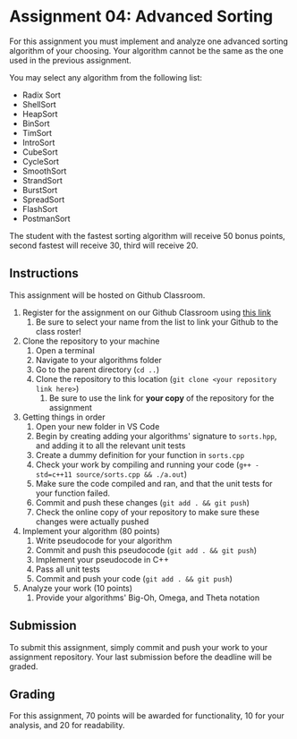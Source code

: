 # Assignment 04: Advanced Sorting

For this assignment you must implement and analyze one advanced sorting algorithm of your choosing.
Your algorithm cannot be the same as the one used in the previous assignment.

You may select any algorithm from the following list:

- Radix Sort
- ShellSort
- HeapSort
- BinSort
- TimSort
- IntroSort
- CubeSort
- CycleSort
- SmoothSort
- StrandSort
- BurstSort
- SpreadSort
- FlashSort
- PostmanSort

The student with the fastest sorting algorithm will receive 50 bonus points, second fastest will receive 30, third will receive 20.

## Instructions

This assignment will be hosted on Github Classroom.

1. Register for the assignment on our Github Classroom using [this link](https://classroom.github.com/a/0-TyqToY)
   1. Be sure to select your name from the list to link your Github to the class roster!
2. Clone the repository to your machine
   1. Open a terminal
   2. Navigate to your algorithms folder
   3. Go to the parent directory (`cd ..`)
   4. Clone the repository to this location (`git clone <your repository link here>`)
      1. Be sure to use the link for **your copy** of the repository for the assignment
3. Getting things in order
   1. Open your new folder in VS Code
   2. Begin by creating adding your algorithms' signature to `sorts.hpp`, and adding it to all the relevant unit tests
   3. Create a dummy definition for your function in `sorts.cpp`
   4. Check your work by compiling and running your code (`g++ -std=c++11 source/sorts.cpp && ./a.out`)
   5. Make sure the code compiled and ran, and that the unit tests for your function failed.
   6. Commit and push these changes (`git add . && git push`)
   7. Check the online copy of your repository to make sure these changes were actually pushed
4. Implement your algorithm (80 points)
   1. Write pseudocode for your algorithm
   2. Commit and push this pseudocode (`git add . && git push`)
   3. Implement your pseudocode in C++
   4. Pass all unit tests
   5. Commit and push your code (`git add . && git push`)
5. Analyze your work (10 points)
   1. Provide your algorithms' Big-Oh, Omega, and Theta notation

## Submission

To submit this assignment, simply commit and push your work to your assignment repository.
Your last submission before the deadline will be graded.

## Grading

For this assignment, 70 points will be awarded for functionality, 10 for your analysis, and 20 for readability.
